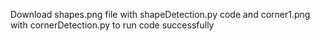 Download shapes.png file with shapeDetection.py code and corner1.png with cornerDetection.py to run code successfully
